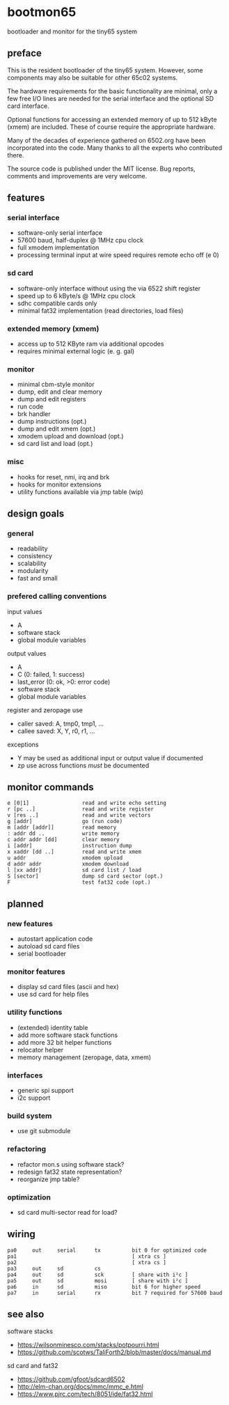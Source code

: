 # bootmon65

bootloader and monitor for the tiny65 system

## preface

This is the resident bootloader of the tiny65 system. However, some
components may also be suitable for other 65c02 systems.

The hardware requirements for the basic functionality are minimal, only a few
free I/O lines are needed for the serial interface and the optional SD card
interface.

Optional functions for accessing an extended memory of up to 512 kByte (xmem)
are included. These of course require the appropriate hardware.

Many of the decades of experience gathered on 6502.org have been incorporated
into the code. Many thanks to all the experts who contributed there.

The source code is published under the MIT license. Bug reports, comments and
improvements are very welcome.

## features

### serial interface

* software-only serial interface
* 57600 baud, half-duplex @ 1MHz cpu clock
* full xmodem implementation
* processing terminal input at wire speed requires remote echo off (e 0)

### sd card

* software-only interface without using the via 6522 shift register
* speed up to 6 kByte/s @ 1MHz cpu clock
* sdhc compatible cards only
* minimal fat32 implementation (read directories, load files)

### extended memory (xmem)

* access up to 512 KByte ram via additional opcodes
* requires minimal external logic (e. g. gal)

### monitor

* minimal cbm-style monitor
* dump, edit and clear memory
* dump and edit registers
* run code
* brk handler
* dump instructions (opt.)
* dump and edit xmem (opt.)
* xmodem upload and download (opt.)
* sd card list and load (opt.)

### misc

* hooks for reset, nmi, irq and brk
* hooks for monitor extensions
* utility functions available via jmp table (wip)

## design goals

### general

* readability
* consistency
* scalability
* modularity
* fast and small

### prefered calling conventions

input values

* A
* software stack
* global module variables

output values

* A
* C (0: failed, 1: success)
* last_error (0: ok, >0: error code)
* software stack
* global module variables

register and zeropage use

* caller saved: A, tmp0, tmp1, ...
* callee saved: X, Y, r0, r1, ...

exceptions

* Y may be used as additional input or output value if documented
* zp use across functions _must_ be documented

## monitor commands

    e [0|1]                 read and write echo setting
    r [pc ..]               read and write register
    v [res ..]              read and write vectors
    g [addr]                go (run code)
    m [addr [addr]]         read memory 
    : addr dd ..            write memory
    c addr addr [dd]        clear memory
    i [addr]                instruction dump
    x xaddr [dd ..]         read and write xmem
    u addr                  xmodem upload
    d addr addr             xmodem download
    l [xx addr]             sd card list / load
    S [sector]              dump sd card sector (opt.)
    F                       test fat32 code (opt.)

## planned

### new features

* autostart application code
* autoload sd card files
* serial bootloader

### monitor features

* display sd card files (ascii and hex)
* use sd card for help files

### utility functions

* (extended) identity table
* add more software stack functions
* add more 32 bit helper functions
* relocator helper
* memory management (zeropage, data, xmem)

### interfaces

* generic spi support
* i2c support

### build system

* use git submodule

### refactoring

* refactor mon.s using software stack?
* redesign fat32 state representation?
* reorganize jmp table?

### optimization

* sd card multi-sector read for load?

## wiring

    pa0     out     serial      tx          bit 0 for optimized code
    pa1                                     [ xtra cs ]
    pa2                                     [ xtra cs ]
    pa3     out     sd          cs
    pa4     out     sd          sck         [ share with i²c ]
    pa5     out     sd          mosi        [ share with i²c ]
    pa6     in      sd          miso        bit 6 for higher speed
    pa7     in      serial      rx          bit 7 required for 57600 baud

## see also

software stacks

* <https://wilsonminesco.com/stacks/potpourri.html>
* <https://github.com/scotws/TaliForth2/blob/master/docs/manual.md>

sd card and fat32

* <https://github.com/gfoot/sdcard6502>
* <http://elm-chan.org/docs/mmc/mmc_e.html>
* <https://www.pjrc.com/tech/8051/ide/fat32.html>
